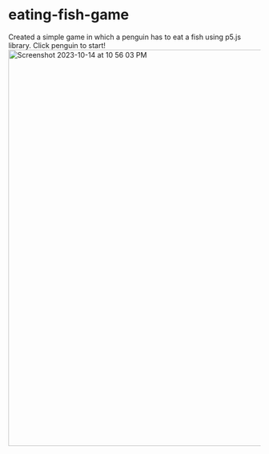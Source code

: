# eating-fish-game
Created a simple game in which a penguin has to eat a fish using p5.js library. Click penguin to start!
<img width="792" alt="Screenshot 2023-10-14 at 10 56 03 PM" src="https://github.com/morisgomez/eating-fish-game/assets/83724852/9f9dd7f1-9795-4a2f-bf9f-a1a419107d9b">
